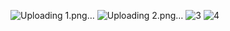 ![Uploading 1.png…]()
![Uploading 2.png…]()
![3](https://github.com/user-attachments/assets/7ba9a0e0-01e2-47a7-b13c-bfec3971bbcb)
![4](https://github.com/user-attachments/assets/0a53453c-95b4-40d3-9150-c05429ad119a)
